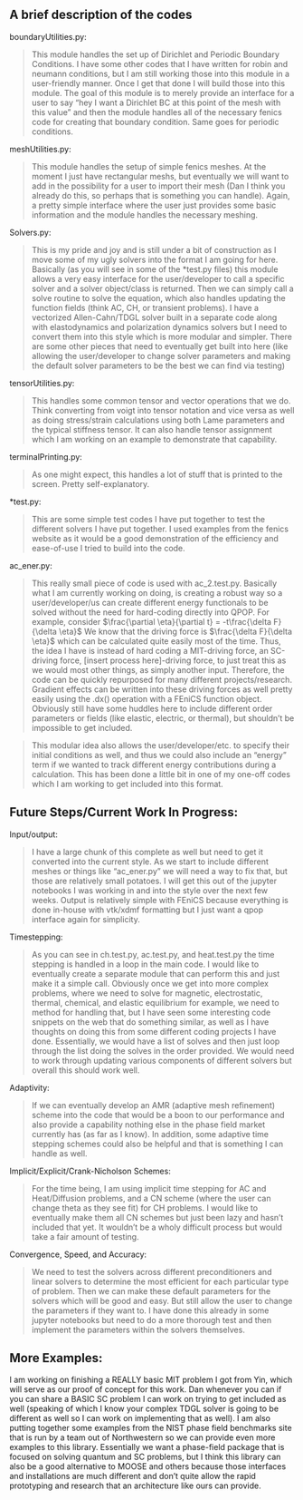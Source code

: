 ## A brief description of the codes
 
boundaryUtilities.py:
> This module handles the set up of Dirichlet and Periodic Boundary Conditions. I have some other codes that I have written for robin and neumann conditions, but I am still working those into this module in a user-friendly manner. Once I get that done I will build those into this module. The goal of this module is to merely provide an interface for a user to say “hey I want a Dirichlet BC at this point of the mesh with this value” and then the module handles all of the necessary fenics code for creating that boundary condition. Same goes for periodic conditions.
 
meshUtilities.py:
> This module handles the setup of simple fenics meshes. At the moment I just have rectangular meshs, but eventually we will want to add in the possibility for a user to import their mesh (Dan I think you already do this, so perhaps that is something you can handle). Again, a pretty simple interface where the user just provides some basic information and the module handles the necessary meshing.
 
Solvers.py:
> This is my pride and joy and is still under a bit of construction as I move some of my ugly solvers into the format I am going for here. Basically (as you will see in some of the *test.py files) this module allows a very easy interface for the user/developer to call a specific solver and a solver object/class is returned. Then we can simply call a solve routine to solve the equation, which also handles updating the function fields (think AC, CH, or transient problems). I have a vectorized Allen-Cahn/TDGL solver built in a separate code along with elastodynamics and polarization dynamics solvers but I need to convert them into this style which is more modular and simpler. There are some other pieces that need to eventually get built into here (like allowing the user/developer to change solver parameters and making the default solver parameters to be the best we can find via testing)
 
tensorUtilities.py:
> This handles some common tensor and vector operations that we do. Think converting from voigt into tensor notation and vice versa as well as doing stress/strain calculations using both Lame parameters and the typical stiffness tensor. It can also handle tensor assignment which I am working on an example to demonstrate that capability.
 
terminalPrinting.py:
> As one might expect, this handles a lot of stuff that is printed to the screen. Pretty self-explanatory.
 
*test.py:
> This are some simple test codes I have put together to test the different solvers I have put together. I used examples from the fenics website as it would be a good demonstration of the efficiency and ease-of-use I tried to build into the code.
 
ac_ener.py:
> This really small piece of code is used with ac_2.test.py. Basically what I am currently working on doing, is creating a robust way so a user/developer/us can create different energy functionals to be solved without the need for hard-coding directly into QPOP. For example, consider $\frac{\partial \eta}{\partial t} = -t\frac{\delta F}{\delta \eta}$ We know that the driving force is $\frac{\delta F}{\delta \eta}$ which can be calculated quite easily most of the time. Thus, the idea I have is instead of hard coding a MIT-driving force, an SC-driving force, [insert process here]-driving force, to just treat this as we would most other things, as simply another input. Therefore, the code can be quickly repurposed for many different projects/research. Gradient effects can be written into these driving forces as well pretty easily using the .dx() operation with a FEniCS function object. Obviously still have some huddles here to include different order parameters or fields (like elastic, electric, or thermal), but shouldn’t be impossible to get included.

> This modular idea also allows the user/developer/etc. to specify their initial conditions as well, and thus we could also include an “energy” term if we wanted to track different energy contributions during a calculation. This has been done a little bit in one of my one-off codes which I am working to get included into this format.
 
## Future Steps/Current Work In Progress:
 
Input/output:
> I have a large chunk of this complete as well but need to get it converted into the current style. As we start to include different meshes or things like “ac_ener.py” we will need a way to fix that, but those are relatively small potatoes. I will get this out of the jupyter notebooks I was working in and into the style over the next few weeks. Output is relatively simple with FEniCS because everything is done in-house with vtk/xdmf formatting but I just want a qpop interface again for simplicity.
 
Timestepping:
> As you can see in ch.test.py, ac.test.py, and heat.test.py the time stepping is handled in a loop in the main code. I would like to eventually create a separate module that can perform this and just make it a simple call. Obviously once we get into more complex problems, where we need to solve for magnetic, electrostatic, thermal, chemical, and elastic equilibrium for example, we need to method for handling that, but I have seen some interesting code snippets on the web that do something similar, as well as I have thoughts on doing this from some different coding projects I have done. Essentially, we would have a list of solves and then just loop through the list doing the solves in the order provided. We would need to work through updating various components of different solvers but overall this should work well.
 
Adaptivity:
> If we can eventually develop an AMR (adaptive mesh refinement) scheme into the code that would be a boon to our performance and also provide a capability nothing else in the phase field market currently has (as far as I know). In addition, some adaptive time stepping schemes could also be helpful and that is something I can handle as well.
 
Implicit/Explicit/Crank-Nicholson Schemes:
> For the time being, I am using implicit time stepping for AC and Heat/Diffusion problems, and a CN scheme (where the user can change theta as they see fit) for CH problems. I would like to eventually make them all CN schemes but just been lazy and hasn’t included that yet. It wouldn’t be a wholy difficult process but would take a fair amount of testing.
 
Convergence, Speed, and Accuracy:
> We need to test the solvers across different preconditioners and linear solvers to determine the most efficient for each particular type of problem. Then we can make these default parameters for the solvers which will be good and easy. But still allow the user to change the parameters if they want to. I have done this already in some jupyter notebooks but need to do a more thorough test and then implement the parameters within the solvers themselves.
 
## More Examples:
I am working on finishing a REALLY basic MIT problem I got from Yin, which will serve as our proof of concept for this work. Dan whenever you can if you can share a BASIC SC problem I can work on trying to get included as well (speaking of which I know your complex TDGL solver is going to be different as well so I can work on implementing that as well). I am also putting together some examples from the NIST phase field benchmarks site that is run by a team out of Northwestern so we can provide even more examples to this library. Essentially we want a phase-field package that is focused on solving quantum and SC problems, but I think this library can also be a good alternative to MOOSE and others because those interfaces and installations are much different and don’t quite allow the rapid prototyping and research that an architecture like ours can provide.